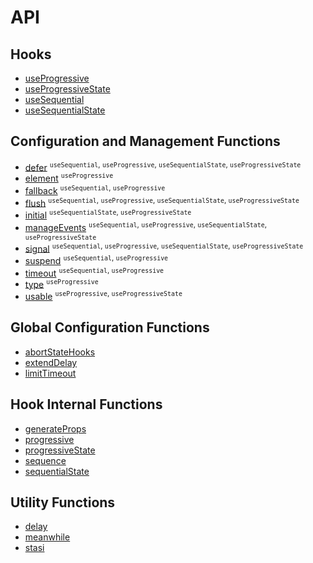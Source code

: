 # API

## Hooks

* [useProgressive](useProgressive.md)
* [useProgressiveState](useProgressiveState.md)
* [useSequential](useSequential.md)
* [useSequentialState](useSequentialState.md)

## Configuration and Management Functions

* [defer](defer.md) <sup>`useSequential`, `useProgressive`, `useSequentialState`, `useProgressiveState`</sup>
* [element](element.md) <sup>`useProgressive`</sup>
* [fallback](fallback.md) <sup>`useSequential`, `useProgressive`</sup>
* [flush](flush.md) <sup>`useSequential`, `useProgressive`, `useSequentialState`, `useProgressiveState`</sup>
* [initial](initial.md) <sup>`useSequentialState`, `useProgressiveState`</sup>
* [manageEvents](manageEvents.md) <sup>`useSequential`, `useProgressive`, `useSequentialState`, `useProgressiveState`</sup>
* [signal](signal.md) <sup>`useSequential`, `useProgressive`, `useSequentialState`, `useProgressiveState`</sup>
* [suspend](suspend.md) <sup>`useSequential`, `useProgressive`</sup>
* [timeout](timeout.md) <sup>`useSequential`, `useProgressive`</sup>
* [type](type.md) <sup>`useProgressive`</sup>
* [usable](usable.md) <sup>`useProgressive`, `useProgressiveState`</sup>

## Global Configuration Functions

* [abortStateHooks](abortStateHooks.md)
* [extendDelay](extendDelay.md)
* [limitTimeout](limitTimeout.md)

## Hook Internal Functions

* [generateProps](generateProps.md)
* [progressive](progressive.md)
* [progressiveState](progressiveState.md)
* [sequence](sequence.md)
* [sequentialState](sequentialState.md)

## Utility Functions

* [delay](delay.md)
* [meanwhile](meanwhile.md)
* [stasi](stasi.md)

